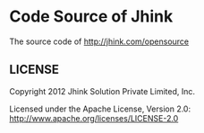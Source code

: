 Code Source of Jhink
====================

The source code of http://jhink.com/opensource

LICENSE
------------

Copyright 2012 Jhink Solution Private Limited, Inc.

Licensed under the Apache License, Version 2.0: http://www.apache.org/licenses/LICENSE-2.0

